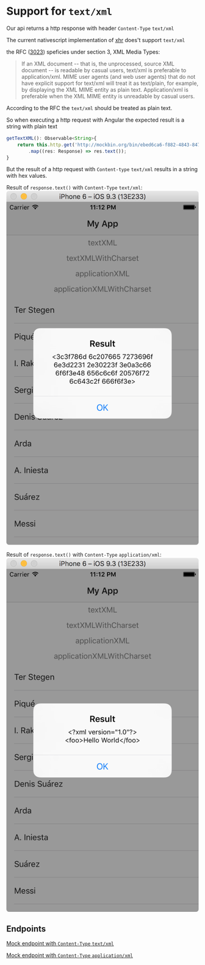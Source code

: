 # Support for `text/xml`

Our api returns a http response with header `Content-Type` `text/xml`

The current nativescript implementation of [xhr](https://github.com/NativeScript/NativeScript/blob/master/tns-core-modules/xhr/xhr.ts#L131) does't support `text/xml` 

the RFC ([3023](http://www.rfc-editor.org/rfc/rfc3023.txt)) speficies under section 3, XML Media Types:
> If an XML document -- that is, the unprocessed, source XML document -- is readable by casual users, text/xml is preferable to application/xml. MIME user agents (and web user agents) that do not have explicit support for text/xml will treat it as text/plain, for example, by displaying the XML MIME entity as plain text. Application/xml is preferable when the XML MIME entity is unreadable by casual users.

According to the RFC the `text/xml` should be treated as plain text. 

So when executing a http request with Angular the expected result is a string with plain text
```typescript
getTextXML(): Observable<String>{
    return this.http.get('http://mockbin.org/bin/ebed6ca6-f882-4843-847d-b5d6767116d9')
        .map((res: Response) => res.text());
}
```

But the result of a http request with `Content-type` `text/xml` results in a string with hex values.

Result of `response.text()` with `Content-Type` `text/xml`:
![text/xml](./media/textxml.png)

Result of `response.text()` with `Content-Type` `application/xml`:
![application/xml](./media/applicationxml.png)

## Endpoints
[Mock endpoint with `Content-Type` `text/xml`](http://mockbin.org/bin/ebed6ca6-f882-4843-847d-b5d6767116d9/view)

[Mock endpoint with `Content-Type` `application/xml`](http://mockbin.org/bin/ebed6ca6-f882-4843-847d-b5d6767116d9/view)
